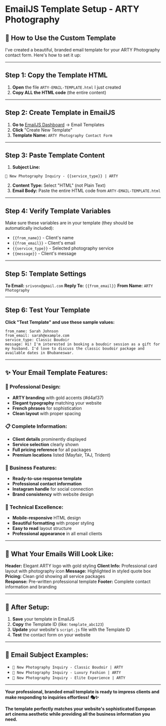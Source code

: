 # EmailJS Template Setup - ARTY Photography

## 📧 **How to Use the Custom Template**

I've created a beautiful, branded email template for your ARTY Photography contact form. Here's how to set it up:

---

## **Step 1: Copy the Template HTML**

1. **Open** the file `ARTY-EMAIL-TEMPLATE.html` I just created
2. **Copy ALL the HTML code** (the entire content)

---

## **Step 2: Create Template in EmailJS**

1. **Go to** [EmailJS Dashboard](https://www.emailjs.com) → Email Templates
2. **Click** "Create New Template"
3. **Template Name:** `ARTY Photography Contact Form`

---

## **Step 3: Paste Template Content**

1. **Subject Line:**
```
🎨 New Photography Inquiry - {{service_type}} | ARTY
```

2. **Content Type:** Select "HTML" (not Plain Text)
3. **Email Body:** Paste the entire HTML code from `ARTY-EMAIL-TEMPLATE.html`

---

## **Step 4: Verify Template Variables**

Make sure these variables are in your template (they should be automatically included):

- `{{from_name}}` - Client's name
- `{{from_email}}` - Client's email  
- `{{service_type}}` - Selected photography service
- `{{message}}` - Client's message

---

## **Step 5: Template Settings**

**To Email:** `srivonx@gmail.com`
**Reply To:** `{{from_email}}`
**From Name:** `ARTY Photography`

---

## **Step 6: Test Your Template**

**Click "Test Template" and use these sample values:**
```
from_name: Sarah Johnson
from_email: sarah@example.com
service_type: Classic Boudoir
message: Hi! I'm interested in booking a boudoir session as a gift for my husband. I'd love to discuss the classic boudoir package and available dates in Bhubaneswar.
```

---

## **✨ Your Email Template Features:**

### **🎨 Professional Design:**
- **ARTY branding** with gold accents (#d4af37)
- **Elegant typography** matching your website  
- **French phrases** for sophistication
- **Clean layout** with proper spacing

### **📋 Complete Information:**
- **Client details** prominently displayed
- **Service selection** clearly shown
- **Full pricing reference** for all packages
- **Premium locations** listed (Mayfair, TAJ, Trident)

### **💼 Business Features:**
- **Ready-to-use response template** 
- **Professional contact information**
- **Instagram handle** for social connection
- **Brand consistency** with website design

### **📱 Technical Excellence:**
- **Mobile-responsive** HTML design
- **Beautiful formatting** with proper styling
- **Easy to read** layout structure
- **Professional appearance** in all email clients

---

## **🎯 What Your Emails Will Look Like:**

**Header:** Elegant ARTY logo with gold styling
**Client Info:** Professional card layout with photography icon
**Message:** Highlighted in styled quote box
**Pricing:** Clean grid showing all service packages  
**Response:** Pre-written professional template
**Footer:** Complete contact information and branding

---

## **🔧 After Setup:**

1. **Save** your template in EmailJS
2. **Copy** the Template ID (like: `template_abc123`)
3. **Update** your website's `script.js` file with the Template ID
4. **Test** the contact form on your website

---

## **📧 Email Subject Examples:**

- `🎨 New Photography Inquiry - Classic Boudoir | ARTY`
- `🎨 New Photography Inquiry - Luxury Fashion | ARTY`
- `🎨 New Photography Inquiry - Elite Experience | ARTY`

---

**Your professional, branded email template is ready to impress clients and make responding to inquiries effortless! 🎭✨**

**The template perfectly matches your website's sophisticated European art cinema aesthetic while providing all the business information you need.**